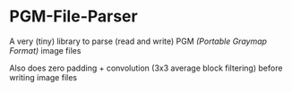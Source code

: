 # PGM-File-Parser
A very (tiny) library to parse (read and write) PGM _(Portable Graymap Format)_ image files

Also does zero padding + convolution (3x3 average block filtering) before writing image files
